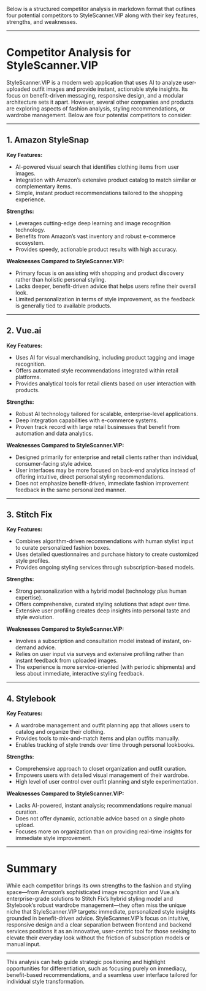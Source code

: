Below is a structured competitor analysis in markdown format that outlines four potential
competitors to StyleScanner.VIP along with their key features, strengths, and weaknesses.

---

# Competitor Analysis for StyleScanner.VIP

StyleScanner.VIP is a modern web application that uses AI to analyze user-uploaded outfit images and
provide instant, actionable style insights. Its focus on benefit-driven messaging, responsive
design, and a modular architecture sets it apart. However, several other companies and products are
exploring aspects of fashion analysis, styling recommendations, or wardrobe management. Below are
four potential competitors to consider:

---

## 1. Amazon StyleSnap

**Key Features:**

- AI-powered visual search that identifies clothing items from user images.
- Integration with Amazon’s extensive product catalog to match similar or complementary items.
- Simple, instant product recommendations tailored to the shopping experience.

**Strengths:**

- Leverages cutting-edge deep learning and image recognition technology.
- Benefits from Amazon’s vast inventory and robust e-commerce ecosystem.
- Provides speedy, actionable product results with high accuracy.

**Weaknesses Compared to StyleScanner.VIP:**

- Primary focus is on assisting with shopping and product discovery rather than holistic personal
  styling.
- Lacks deeper, benefit-driven advice that helps users refine their overall look.
- Limited personalization in terms of style improvement, as the feedback is generally tied to
  available products.

---

## 2. Vue.ai

**Key Features:**

- Uses AI for visual merchandising, including product tagging and image recognition.
- Offers automated style recommendations integrated within retail platforms.
- Provides analytical tools for retail clients based on user interaction with products.

**Strengths:**

- Robust AI technology tailored for scalable, enterprise-level applications.
- Deep integration capabilities with e-commerce systems.
- Proven track record with large retail businesses that benefit from automation and data analytics.

**Weaknesses Compared to StyleScanner.VIP:**

- Designed primarily for enterprise and retail clients rather than individual, consumer-facing style
  advice.
- User interfaces may be more focused on back-end analytics instead of offering intuitive, direct
  personal styling recommendations.
- Does not emphasize benefit-driven, immediate fashion improvement feedback in the same personalized
  manner.

---

## 3. Stitch Fix

**Key Features:**

- Combines algorithm-driven recommendations with human stylist input to curate personalized fashion
  boxes.
- Uses detailed questionnaires and purchase history to create customized style profiles.
- Provides ongoing styling services through subscription-based models.

**Strengths:**

- Strong personalization with a hybrid model (technology plus human expertise).
- Offers comprehensive, curated styling solutions that adapt over time.
- Extensive user profiling creates deep insights into personal taste and style evolution.

**Weaknesses Compared to StyleScanner.VIP:**

- Involves a subscription and consultation model instead of instant, on-demand advice.
- Relies on user input via surveys and extensive profiling rather than instant feedback from
  uploaded images.
- The experience is more service-oriented (with periodic shipments) and less about immediate,
  interactive styling feedback.

---

## 4. Stylebook

**Key Features:**

- A wardrobe management and outfit planning app that allows users to catalog and organize their
  clothing.
- Provides tools to mix-and-match items and plan outfits manually.
- Enables tracking of style trends over time through personal lookbooks.

**Strengths:**

- Comprehensive approach to closet organization and outfit curation.
- Empowers users with detailed visual management of their wardrobe.
- High level of user control over outfit planning and style experimentation.

**Weaknesses Compared to StyleScanner.VIP:**

- Lacks AI-powered, instant analysis; recommendations require manual curation.
- Does not offer dynamic, actionable advice based on a single photo upload.
- Focuses more on organization than on providing real-time insights for immediate style improvement.

---

# Summary

While each competitor brings its own strengths to the fashion and styling space—from Amazon’s
sophisticated image recognition and Vue.ai’s enterprise-grade solutions to Stitch Fix’s hybrid
styling model and Stylebook’s robust wardrobe management—they often miss the unique niche that
StyleScanner.VIP targets: immediate, personalized style insights grounded in benefit-driven advice.
StyleScanner.VIP’s focus on intuitive, responsive design and a clear separation between frontend and
backend services positions it as an innovative, user-centric tool for those seeking to elevate their
everyday look without the friction of subscription models or manual input.

---

This analysis can help guide strategic positioning and highlight opportunities for differentiation,
such as focusing purely on immediacy, benefit-based recommendations, and a seamless user interface
tailored for individual style transformation.
